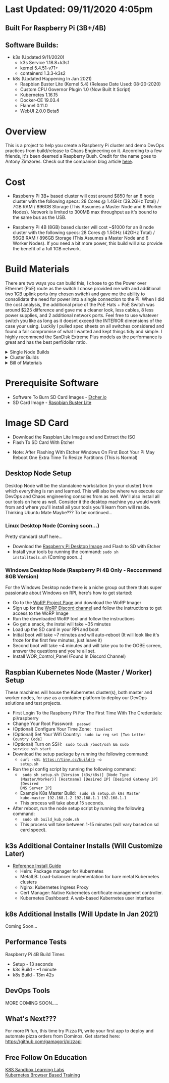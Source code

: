 # Last Updated: 09/11/2020 4:05pm
## Built For Raspberry Pi (3B+/4B)
## Software Builds:
 - k3s (Updated 9/11/2020)
   - k3s Service 1.18.8+k3s1
   - kernel 5.4.51-v71+
   - containerd 1.3.3-k3s2
 - k8s (Updated Happening In Jan 2021)
   - Raspbian Buster Lite (Kernel 5.4) (Release Date Used: 08-20-2020)
   - Custom CPU Governor Plugin 1.0 (Now Built It Script)
   - Kubernetes 1.16.15
   - Docker-CE 19.03.4
   - Flannel 0.11.0
   - WebUI 2.0.0 Beta5

# Overview
This is a project to help you create a Raspberry Pi cluster and demo DevOps practices from build/release to Chaos Engineering on it. According to a few friends, it's been deemed a Raspberry Bush. Credit for the name goes to Antony Zimzores. Check out the companion blog article [here](https://www.seanasaservice.com/blog/raspberry-bush). 

# Cost
 - Raspberry Pi 3B+ based cluster will cost around $850 for an 8 node cluster with the following specs: 28 Cores @ 1.4GHz (39.2GHz Total) / 7GB RAM / 896GB Storage (This Assumes a Master Node and 6 Worker Nodes). Network is limited to 300MB max throughput as it's bound to the same bus as the USB.

 - Raspberry Pi 4B (8GB) based cluster will cost ~$1000 for an 8 node cluster with the following specs: 28 Cores @ 1.5GHz (42GHz Total) / 56GB RAM / 896GB Storage (This Assumes a Master Node and 6 Worker Nodes). If you need a bit more power, this build will also provide the benefit of a full 1GB network.

# Build Materials
There are two ways you can build this, I chose to go the Power over Ethernet (PoE) route as the switch I chose provided me with and additional two 1GB uplink ports (my chosen switch) and gave me the ability to consolidate the need for power into a single connection to the Pi. When I did the cost analysis, the additional price of the PoE Hats + PoE Switch was around $225 difference and gave me a cleaner look, less cables, 8 less power supplies, and 2 additional network ports. Feel free to use whatever switch you like as long as it doesnt exceed the INTERIOR dimensions of the case your using. Luckily I pulled spec sheets on all switches considered and found a fair compromise of what I wanted and kept things tidy and simple. I highly recommend the SanDisk Extreme Plus models as the performance is great and has the best perf/dollar ratio.
  
<details>
<summary>Single Node Builds</summary>
<p>

#### Minimum
   - 1x [Raspberry PI 3B+]()
   - 1x [Raspberry Pi 3B+ Power Supply]()
   - 1x [SD Card - Minimum 16GB]()
   
#### Recommended
   - 1x [Raspberry Pi 4B]()
   - 1x [Raspberry Pi 4B Power Supply]()
   - 1x [SD Card - Minimum 64GB]()

</p>
</details>

<details>
<summary>Cluster Builds</summary>
<p>

#### Pi3B+ Minimum
   - 2x [Raspberry PI 3B+]()
   - 2x [Raspberry Pi 3B+ Power Supply]()
   - 2x [SD Card - Minimum 16GB]()
   
#### Recommended
   - 8x [Raspberry Pi 4B (8GB)]()
   - 8x [Raspberry Pi 4B Power Supply]()
   - 8x [SD Card - Minimum 64GB]()
   - 1x [PoE Switch]()
   - 1x [8 Node Cluster Case]()
</p>
</details>


<details>
<summary>Bill of Materials</summary>
<p>
 
#### Pi 3B+ Cluster
   - Pi3 Cluster
     - 8x [CanaKit Raspberry Pi 3 B+](https://www.canakit.com/raspberry-pi-3-model-b-plus.html) ($35/ea.)
     - 8x [CanaKit Raspberry Pi PoE Hat](https://www.canakit.com/raspberry-pi-poe-hat.html) ($20/ea.)
     - 8x [SanDisk Extreme Plus 128GB Micro SD Card](https://www.bestbuy.com/site/sandisk-extreme-plus-128gb-microsdxc-uhs-i-memory-card/6282919.p?skuId=6282919) ($33.99/ea.)
     - [.5ft Network Cables](https://www.amazon.com/gp/product/B06Y4722LW) ($12.59/10 Pack)
     - 1x [YuanLey Smart PoE Switch](https://www.amazon.com/gp/product/B07H8YN9C3) ($59.99)
     - 1x [C4 Labs Raspberry Pi Cluster Enclosure – Black Ice](https://www.c4labs.com/product/8-slot-stackable-cluster-case-raspberry-pi-3b-and-other-single-board-computers-color-options/) ($46.99)

   - Optional Non PoE Build (Won't be able to use the same case)
     - 1x [Anker 60W 10 Port USB](https://www.amazon.com/Anker-10-Port-Charger-PowerPort-iPhone/dp/B00YRYS4T4) ($39.99)
     - 8x [Micro USB Cables](https://www.amazon.com/Sabrent-6-Pack-Premium-Cables-CB-UM61/dp/B011KMSNXM) ($7.99)

#### Pi 4B Cluster
   - Pi4 Cluster 
     - 8x [Raspberry Pi 4B (8GB)](https://www.microcenter.com/product/622539/pi4modelB8gb?src=raspberrypi) ($65/ea.)
     - 8x [Raspberry Pi 4B Power Supply](https://www.microcenter.com/product/608170/raspberry-pi-4-official-15w-power-supply-us---black) ($7/ea.)
     - 8x [SD Card - Minimum 128GB](https://www.bestbuy.com/site/sandisk-extreme-plus-128gb-microsdxc-uhs-i-memory-card/6282919.p?skuId=6282919) ($39/ea.)
     - 8x [SanDisk Extreme Plus 128GB Micro SD Card](https://www.bestbuy.com/site/sandisk-extreme-plus-128gb-microsdxc-uhs-i-memory-card/6282919.p?skuId=6282919) ($34/ea.)
     - [.5ft Network Cables](https://www.amazon.com/gp/product/B06Y4722LW) ($13/10 Pack)
     - 1x [YuanLey Smart PoE Switch](https://www.amazon.com/gp/product/B07H8YN9C3) ($60)
     - 1x [C4 Labs Raspberry Pi Cluster Enclosure – Black Ice](https://www.c4labs.com/product/8-slot-stackable-cluster-case-raspberry-pi-3b-and-other-single-board-computers-color-options/) ($47)
     - 1x [GANA Micro HDMI To HDMI Adapter](https://www.amazon.com/gp/product/B07K21HSQX/ref=ppx_yo_dt_b_asin_title_o03_s00?ie=UTF8&psc=1) ($8)

   - Optional Non PoE Build (Won't be able to use the same case)
     - 1x [Anker 60W 10 Port USB](https://www.amazon.com/Anker-10-Port-Charger-PowerPort-iPhone/dp/B00YRYS4T4) ($40)
     - 8x [Micro USB Cables](https://www.amazon.com/Sabrent-6-Pack-Premium-Cables-CB-UM61/dp/B011KMSNXM) ($8)
      
   - Optional Case / Screen
     - 1x [3.5 Pi Case + Screen](https://www.amazon.com/Raspberry-320x480-Monitor-Raspbian-RetroPie/dp/B07N38B86S/)
      
</p>
</details>


# Prerequisite Software
  - Software To Burn SD Card Images - [Etcher.io](https://www.balena.io/etcher/)
  - SD Card Image - [Raspbian Buster Lite](https://downloads.raspberrypi.org/raspios_lite_armhf_latest)


# Image SD Card
  - Download the Raspbian Lite Image and and Extract the ISO
  - Flash To SD Card With Etcher
  * Note: After Flashing With Etcher Windows On First Boot Your Pi May Reboot One Extra Time To Resize Partitions (This is Normal)


## Desktop Node Setup
Desktop Node will be the standalone workstation (in your cluster) from which everything is ran and learned. This will also be where we execute our DevOps and Chaos engineering consoles from as well. We'll also install all our tools on here as well. Consider it the desktop machine you would work from and where you'll install all your tools you'll learn from will reside. Thinking Ubuntu Mate Maybe??? To be continued...

### Linux Desktop Node (Coming soon...)
Pretty standard stuff here...
  - Download the [Raspberry Pi Desktop Image](https://www.raspberrypi.org/downloads/raspberry-pi-os/) and Flash to SD with Etcher
  - Install your tools by running the command: <code>sudo sh installtools.sh</code> (Coming soon...) 
  

### Windows Desktop Node (Raspberry Pi 4B Only - Reccommend 8GB Version)
For the Windows Desktop node there is a niche group out there thats super passionate about Windows on RPI, here's how to get started:
  - Go to the [WoRP Project Page](https://www.worproject.ml/downloads) and download the WoRP Imager
  - Sign up for the [WoRP Discord channel](https://discord.com/invite/jQCpfVK) and follow the instructions to get access to the WoRP Image
  - Run the downloaded WoRP tool and follow the instructions
  - Go get a snack, the instal will take ~35 minutes
  - Load up the SD card in your RPi and boot
  - Initial boot will take ~7 minutes and will auto-reboot (It will look like it's froze for the first few minutes, just leave it)
  - Second boot will take ~4 minutes and will take you to the OOBE screen, answer the questions and you're all set.
  - Install WOR_Control_Panel (Found In Discord Channel)


## Raspbian Kubernetes Node (Master / Worker) Setup
These machines will house the Kubernetes cluster(s), both master and worker nodes, for use as a container platform to deploy our DevOps solutions and test projects.
  - First Login To the Raspberry Pi For The First Time With The Credentials: pi/raspberry
  - Change Your Root Password: <code> passwd </code>
  - (Optional) Configure Your Time Zone: <code> tzselect </code>
  - (Optional) Set Your Wifi Country: <code> sudo iw reg set [Two Letter Country Code] </code>
  - (Optional) Turn on SSH: <code> sudo touch /boot/ssh && sudo service ssh start</code>
  - Download the setup package by running the following command:
    - <code>curl -sSL https://tiny.cc/buildrb -o setup.sh</code>
  - Run the pi config script by running the following command:
    - <code> sudo sh setup.sh [Version (k3s/k8s)] [Node Type (Master/Worker)] [Hostname] [Desired IP] [Desired Gateway IP] [Desired DNS Server IP]</code>
    - Example K8s Master Build: <code> sudo sh setup.sh k8s Master kube-master 192.168.1.2 192.168.1.1 192.168.1.1 </code>
    - This process will take about 15 seconds.
  - After reboot, run the node setup script by running the following command:
    - <code> sudo sh build_kub_node.sh</code>
    - This process will take between 1-15 minutes (will vary based on sd card speed).

## k3s Additional Container Installs (Will Customize Later)
  - [Reference Install Guide](https://kauri.io/38-install-and-configure-a-kubernetes-cluster-with/418b3bc1e0544fbc955a4bbba6fff8a9/a)
    - Helm: Package manager for Kubernetes
    - MetalLB: Load-balancer implementation for bare metal Kubernetes clusters
    - Nginx: Kubernetes Ingress Proxy
    - Cert Manager: Native Kubernetes certificate management controller.
    - Kubernetes Dashboard: A web-based Kubernetes user interface
    
## k8s Additional Installs (Will Update In Jan 2021)
Coming Soon...

## Performance Tests
Raspberry Pi 4B Build Times
  - Setup - 13 seconds
  - k3s Build - ~1 minute
  - k8s Build - 13m 42s

## DevOps Tools
MORE COMING SOON.....

## What's Next???
For more Pi fun, this time try Pizza Pi, write your first app to deploy and automate pizza orders from Dominos. Get started here: https://github.com/gamagori/pizzapi

## Free Follow On Education
[K8S Sandbox Learning Labs](https://labs.play-with-k8s.com) <br>
[Kubernetes Browser Based Training](https://www.katacoda.com/courses/kubernetes)
